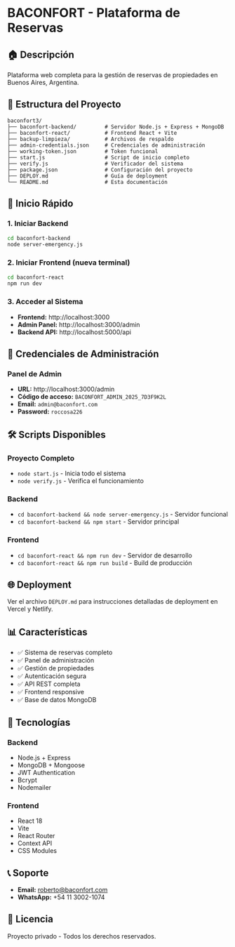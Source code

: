 # BACONFORT - Plataforma de Reservas

## 🏠 Descripción
Plataforma web completa para la gestión de reservas de propiedades en Buenos Aires, Argentina.

## 📁 Estructura del Proyecto

```
baconfort3/
├── baconfort-backend/         # Servidor Node.js + Express + MongoDB
├── baconfort-react/           # Frontend React + Vite
├── backup-limpieza/           # Archivos de respaldo
├── admin-credentials.json     # Credenciales de administración
├── working-token.json         # Token funcional
├── start.js                   # Script de inicio completo
├── verify.js                  # Verificador del sistema
├── package.json               # Configuración del proyecto
├── DEPLOY.md                  # Guía de deployment
└── README.md                  # Esta documentación
```

## 🚀 Inicio Rápido

### 1. Iniciar Backend
```bash
cd baconfort-backend
node server-emergency.js
```

### 2. Iniciar Frontend (nueva terminal)
```bash
cd baconfort-react
npm run dev
```

### 3. Acceder al Sistema
- **Frontend:** http://localhost:3000
- **Admin Panel:** http://localhost:3000/admin
- **Backend API:** http://localhost:5000/api

## 🔐 Credenciales de Administración

### Panel de Admin
- **URL:** http://localhost:3000/admin
- **Código de acceso:** `BACONFORT_ADMIN_2025_7D3F9K2L`
- **Email:** `admin@baconfort.com`
- **Password:** `roccosa226`

## 🛠️ Scripts Disponibles

### Proyecto Completo
- `node start.js` - Inicia todo el sistema
- `node verify.js` - Verifica el funcionamiento

### Backend
- `cd baconfort-backend && node server-emergency.js` - Servidor funcional
- `cd baconfort-backend && npm start` - Servidor principal

### Frontend
- `cd baconfort-react && npm run dev` - Servidor de desarrollo
- `cd baconfort-react && npm run build` - Build de producción

## 🌐 Deployment

Ver el archivo `DEPLOY.md` para instrucciones detalladas de deployment en Vercel y Netlify.

## 📊 Características

- ✅ Sistema de reservas completo
- ✅ Panel de administración
- ✅ Gestión de propiedades
- ✅ Autenticación segura
- ✅ API REST completa
- ✅ Frontend responsive
- ✅ Base de datos MongoDB

## 🔧 Tecnologías

### Backend
- Node.js + Express
- MongoDB + Mongoose
- JWT Authentication
- Bcrypt
- Nodemailer

### Frontend
- React 18
- Vite
- React Router
- Context API
- CSS Modules

## 📞 Soporte

- **Email:** roberto@baconfort.com
- **WhatsApp:** +54 11 3002-1074

## 📄 Licencia

Proyecto privado - Todos los derechos reservados.
